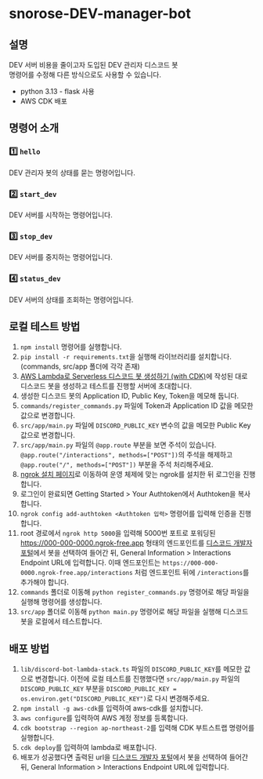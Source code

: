 # snorose-DEV-manager-bot

## 설명

DEV 서버 비용을 줄이고자 도입된 DEV 관리자 디스코드 봇 <br/>
명령어를 수정해 다른 방식으로도 사용할 수 있습니다.

- python 3.13 - flask 사용
- AWS CDK 배포

## 명령어 소개

### 1️⃣ `hello`

DEV 관리자 봇의 상태를 묻는 명령어입니다.

### **2️⃣** `start_dev`

DEV 서버를 시작하는 명령어입니다.

### **3️⃣ `stop_dev`**

DEV 서버를 중지하는 명령어입니다.

### 4️⃣ **`status_dev`**

DEV 서버의 상태를 조회하는 명령어입니다.

## 로컬 테스트 방법

1. ```npm install``` 명령어를 실행합니다.
2. ```pip install -r requirements.txt```을 실행해 라이브러리를 설치합니다. (commands, src/app 폴더에 각각 존재)
3. [AWS Lambda로 Serverless 디스코드 봇 생성하기 (with CDK)](https://ctrl-shit-esc.tistory.com/185)에 작성된 대로 디스코드 봇을 생성하고 테스트를 진행할 서버에 초대합니다.
4. 생성한 디스코드 봇의 Application ID, Public Key, Token을 메모해 둡니다.
5. ```commands/register_commands.py``` 파일에 Token과 Application ID 값을 메모한 값으로 변경합니다.
6. ```src/app/main.py``` 파일에 ```DISCORD_PUBLIC_KEY``` 변수의 값을 메모한 Public Key 값으로 변경합니다.
7. ```src/app/main.py``` 파일의 ```@app.route``` 부분을 보면 주석이 있습니다. ```@app.route("/interactions", methods=["POST"])```의 주석을 해제하고 ```@app.route("/", methods=["POST"])``` 부분을 주석 처리해주세요.
8. [ngrok 설치 페이지](https://ngrok.com/downloads/windows)로 이동하여 운영 체제에 맞는 ngrok를 설치한 뒤 로그인을 진행합니다.
9. 로그인이 완료되면 Getting Started > Your Authtoken에서 Authtoken을 복사합니다.
10. ```ngrok config add-authtoken <Authtoken 입력>``` 명령어를 입력해 인증을 진행합니다.
11. root 경로에서 ```ngrok http 5000```을 입력해 5000번 포트로 포워딩된 https://000-000-0000.ngrok-free.app 형태의 엔드포인트를 [디스코드 개발자 포털](https://discord.com/developers/applications)에서 봇을 선택하여 들어간 뒤, General Information > Interactions Endpoint URL에 입력합니다. 이때 엔드포인트는 ```https://000-000-0000.ngrok-free.app/interactions``` 처럼 엔드포인트 뒤에 ```/interactions```를 추가해야 합니다.
12. ```commands``` 폴더로 이동해 ```python register_commands.py``` 명령어로 해당 파일을 실행해 명령어를 생성합니다.
13. ```src/app``` 폴더로 이동해 ```python main.py``` 명령어로 해당 파일을 실행해 디스코드 봇을 로컬에서 테스트합니다.

## 배포 방법

1. ```lib/discord-bot-lambda-stack.ts``` 파일의 ```DISCORD_PUBLIC_KEY```를 메모한 값으로 변경합니다. 이전에 로컬 테스트를 진행했다면 ```src/app/main.py``` 파일의 ```DISCORD_PUBLIC_KEY``` 부분을 ```DISCORD_PUBLIC_KEY = os.environ.get("DISCORD_PUBLIC_KEY")```로 다시 변경해주세요.
2. ```npm install -g aws-cdk```를 입력하여 aws-cdk를 설치합니다.
3. ```aws configure```를 입력하여 AWS 계정 정보를 등록합니다.
4. ```cdk bootstrap --region ap-northeast-2```를 입력해 CDK 부트스트랩 명령어를 실행합니다.
5. ```cdk deploy```를 입력하여 lambda로 배포합니다.
6. 배포가 성공했다면 출력된 url을 [디스코드 개발자 포털](https://discord.com/developers/applications)에서 봇을 선택하여 들어간 뒤, General Information > Interactions Endpoint URL에 입력합니다.